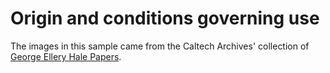Origin and conditions governing use
===================================

The images in this sample came from the Caltech Archives' collection of [George Ellery Hale Papers](https://collections.archives.caltech.edu/repositories/2/resources/124).
